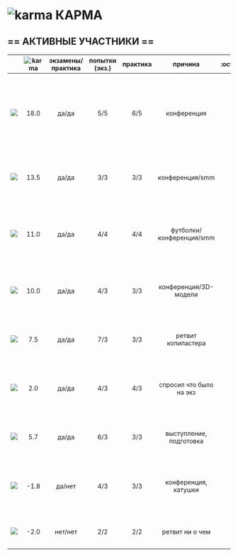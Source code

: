 # ![karma](https://github.com/soda-io/Hacks-and-Tips/blob/master/img/Karma/Karma_V3.png?raw=10) КАРМА



  
## == АКТИВНЫЕ УЧАСТНИКИ ==
  
|                                                                                                    |     ![karma](https://github.com/soda-io/Hacks-and-Tips/blob/master/img/Karma/Karma_V3.png?raw=10)    | экзамены/практика |  попытки (экз.) | практика |     причина   |   :octocat:    |
|----------------------------------------------------------------------------------------------------|:-------------:|:-----------------:|:---------------:|:--------:|:--------:|--------------:|
| [![](https://avatars1.githubusercontent.com/u/4226210?s=40)](https://github.com/SherozKarimov)     |   18.0      |        да/да      |       5/5       |   6/5    |  конференция   |![photo](/img/bages/png/32x32/bw/Foursquarebw.png) ![photo](/img/bages/png/32x32/bw/Githubbw.png) ![photo](/img/bages/png/32x32/bw/Mediumbw.png) ![photo](/img/bages/png/32x32/bw/Terminalbw.png) ![photo](/img/bages/png/32x32/bw/Twitterbw.png)    |
| [![](https://avatars0.githubusercontent.com/u/3833771?s=40)](https://github.com/PavelShalaginov)   |   13.5        |        да/да      |       3/3       |   3/3    |  конференция/smm      |![photo](/img/bages/png/32x32/bw/Githubbw.png) ![photo](/img/bages/png/32x32/bw/Terminalbw.png) ![photo](/img/bages/png/32x32/bw/Twitterbw.png)        |
| [![](https://avatars2.githubusercontent.com/u/3838734?s=40)](https://github.com/MaximLoguncov)     |   11.0        |        да/да      |       4/4       |   4/4    | футболки/конференция/smm      |![photo](/img/bages/png/32x32/bw/Terminalbw.png) ![photo](/img/bages/png/32x32/bw/Twitterbw.png) ![photo](/img/bages/png/32x32/bw/Foursquarebw.png) ![photo](/img/bages/png/32x32/bw/Githubbw.png)        |
| [![](https://avatars2.githubusercontent.com/u/6639503?s=40)](https://github.com/leonidprokopovich) |   10.0       |        да/да      |       4/3       |   3/3    | конференция/3D-модели  | ![photo](/img/bages/png/32x32/bw/Githubbw.png) ![photo](/img/bages/png/32x32/bw/Terminalbw.png) ![photo](/img/bages/png/32x32/bw/Twitterbw.png)       |
| [![](https://avatars2.githubusercontent.com/u/5991448?s=40)](https://github.com/DmitryShiukaev)    |   7.5       |        да/да      |       7/3       |   3/3    | ретвит копипастера |  ![photo](/img/bages/png/32x32/bw/Githubbw.png) ![photo](/img/bages/png/32x32/bw/Terminalbw.png) ![photo](/img/bages/png/32x32/bw/Twitterbw.png)       |
| [![](https://avatars1.githubusercontent.com/u/6498865?s=40)](https://github.com/MishaRubnicov)     |   2.0       |        да/да      |       4/3       |   4/3    |  спросил что было на экз     |   ![photo](/img/bages/png/32x32/bw/Githubbw.png) ![photo](/img/bages/png/32x32/bw/Terminalbw.png) ![photo](/img/bages/png/32x32/bw/Twitterbw.png)     |
| [![](https://avatars3.githubusercontent.com/u/4639509?s=40)](https://github.com/ArtemKvadzba)      |   5.7        |        да/да      |       6/3       |   3/3    |   выступление, подготовка    | ![photo](/img/bages/png/32x32/bw/Githubbw.png) ![photo](/img/bages/png/32x32/bw/Terminalbw.png) ![photo](/img/bages/png/32x32/bw/Twitterbw.png)  |
| [![](https://avatars1.githubusercontent.com/u/6061182?s=40)](https://github.com/GeorgeOvchinnikov) |  -1.8        |        да/нет     |       4/3       |   3/3    |   конференция, катушки   |  ![photo](/img/bages/png/32x32/bw/Githubbw.png) ![photo](/img/bages/png/32x32/bw/Terminalbw.png) ![photo](/img/bages/png/32x32/bw/Twitterbw.png)   |
|                   |                 |          |               |       |
|                                                                                                    |               |                   |                 |          |               |       |
| [![](https://avatars2.githubusercontent.com/u/6450286?s=40)](https://github.com/NikitaGolub)       |  -2.0         |        нет/нет    |       2/2       |   2/2    |  ретвит ни о чем | ![photo](/img/bages/png/32x32/bw/Foursquarebw.png) ![photo](/img/bages/png/32x32/bw/Twitterbw.png)  |


  
  
